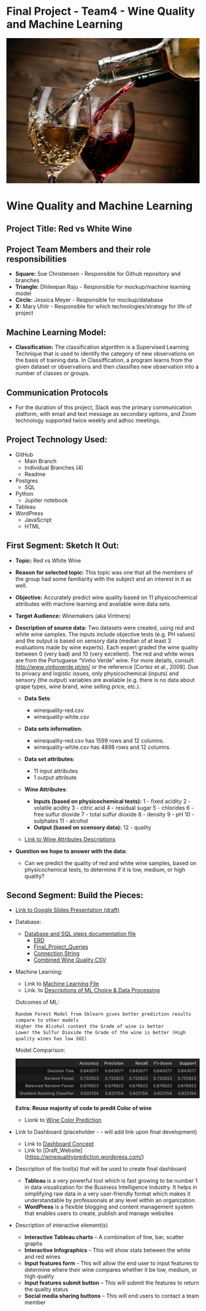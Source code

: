 # Final Project - Team4 - Wine Quality and Machine Learning 


![redvswhite]( https://github.com/schriste6/Final_Project_Team4_Red_vs_White/blob/main/Images/shutterstock_249172333.jpg)
# Wine Quality and Machine Learning 
## Project Title: Red vs White Wine
## Project Team Members and their role responsibilities
- <b>Square:</b> Sue Christensen - Responsible for Github repository and branches
- <b>Triangle:</b> Dhileepan Raju - Responsible for mockup/machine learning model
- <b>Circle:</b> Jessica Meyer - Responsible for mockup/database
- <b>X:</b> Mary Uhlir - Responsible for which technologies/strategy for life of project

## Machine Learning Model: 
   - <b>Classification:</b> The classification algorithm is a Supervised Learning Technique that is used to identify the category of new observations on the basis of training data. In Classiffication, a program learns from the given dataset or observations and then classifies new observation into a number of classes or groups.

## Communication Protocols
   - For the duration of this project, Slack was the primary communication platform, with email and text message as secondary options, and Zoom technology supported twice weekly and adhoc meetings.    

## Project Technology Used:
- GitHub
    - Main Branch
    - Individual Branches (4)
    - Readme
- Postgres
    - SQL
- Python
    - Jupiter notebook
- Tableau
- WordPress
     - JavaScript
     - HTML

## First Segment: Sketch It Out:

- <b>Topic:</b> Red vs White Wine
- <b>Reason for selected topic:</b> This topic was one that all the members of the group had some familiarity with the subject and an interest in it as well.
- <b>Objective:</b> Accurately predict wine quality based on 11 physicochemical attributes with machine learning and available wine data sets.  
- <b>Target Audience:</b> Winemakers (aka Vintners)
- <b>Description of source data:</b> 
Two datasets were created, using red and white wine samples. The inputs include objective tests (e.g. PH values) and the output is based on sensory data (median of at least 3 evaluations made by wine experts). Each expert graded the wine quality between 0 (very bad) and 10 (very excellent).
The red and white wines are from the Portuguese “Vinho Verde” wine. For more details, consult: http://www.vinhoverde.pt/en/ or the reference [Cortez et al., 2009]. Due to privacy and logistic issues, only physicochemical (inputs) and sensory (the output) variables are available (e.g. there is no data about grape types, wine brand, wine selling price, etc.).

    - <b>Data Sets</b>: 
      - winequality-red.csv
      - winequality-white.csv
    - <b>Data sets information</b>: 
       - winequality-red.csv has 1599 rows and 12 columns.  
       - winequality-white.csv has 4898 rows and 12 columns.
    - <b>Data set attributes</b>: 
       - 11 input attributes
       - 1 output attribute
    - <b>Wine Attributes</b>:   
       - **Inputs (based on physicochemical tests):** 1 - fixed acidity 2 - volatile acidity 3 - citric acid 4 - residual sugar 5 - chlorides 6 - free sulfur dioxide 7 - total sulfur dioxide 8 - density 9 - pH 10 - sulphates 11 - alcohol   
       - **Output (based on scensory data):** 12 - quality 
         
    - [Link to Wine Attributes Descriptions](https://github.com/schriste6/Final_Project_Team4_Red_vs_White/blob/main/Images/Desc_of_wine_attributes.png)
        
- <b>Question we hope to answer with the data:</b>
     - Can we predict the quality of red and white wine samples, based on physicochemical tests, to determine if it is low, medium, or high quality? 

## Second Segment: Build the Pieces:

- [Link to Google Slides Presentation (draft)](https://docs.google.com/presentation/d/1pPYPIXXhRFoOzt5iiAWw96NKfVK3uW4QkJN_iUF9DdE/edit?usp=sharing) 

- Database:
   - [Database and SQL steps documentation file](https://github.com/schriste6/Final_Project_Team4_Red_vs_White/blob/main/SQL/Database%20and%20SQL%20steps.docx)
      - [ERD](https://github.com/schriste6/Final_Project_Team4_Red_vs_White/blob/main/SQL/ERD.png)
      - [Final_Project_Queries](https://github.com/schriste6/Final_Project_Team4_Red_vs_White/blob/main/SQL/Final_Project_Queries.sql)
      - [Connection String](https://github.com/schriste6/Final_Project_Team4_Red_vs_White/blob/main/connectionstring.ipynb)
      - [Combined Wine Quality CSV](https://github.com/schriste6/Final_Project_Team4_Red_vs_White/blob/main/SQL/combined_wine_quality.csv)
- Machine Learning:

     - Link to [Machine Learning File](https://github.com/schriste6/Final_Project_Team4_Red_vs_White/blob/main/ML/wine_quality.ipynb)
     - Link. to [Descriptions of ML Choice & Data Processing](https://github.com/schriste6/Final_Project_Team4_Red_vs_White/blob/main/ML/MachineLearning.md)

   Outcomes of ML:
      
   ```
   Random Forest Model from Sklearn gives better prediction results compare to other models
   Higher the Alcohol content the Grade of wine is better
   Lower the Sulfur Dioxide the Grade of the wine is better (High quality wines has low SO2) 
   ```         
            
   Model Comparison: 

   ![ML Output](https://github.com/schriste6/Final_Project_Team4_Red_vs_White/blob/main/ML/ML_Comparison.png)
   
   **Extra: Reuse majority of code to predit Color of wine**
   - Lionk to [Wine Color Prediction](https://github.com/schriste6/Final_Project_Team4_Red_vs_White/blob/main/ML/wine_color_v1.ipynb)


- Link to  Dashboard (placeholder - - will add link upon final development)
   - Link to [Dashboard Concept](https://github.com/schriste6/Final_Project_Team4_Red_vs_White/blob/main/Dashboard/blueprint.pptx)
   - Link to [Draft_Website] (https://winequalityprediction.wordpress.com/)

- Description of the tool(s) that will be used to create final dashboard 
   - <b>Tableau</b> is a very powerful tool which is fast growing to be number 1 in data visualization for the Business Intelligence Industry. It helps in simplifying raw data in a very user-friendly format which makes it understandable by professionals at any level within an organization.
   - <b>WordPress</b> is a flexible blogging and content management system that enables users to create, publish and manage websites
   
- Description of interactive element(s)
   - <b>Interactive Tableau charts</b> – A combination of line, bar, scatter graphs
   - <b>Interactive Infographics</b> – This will show stats between the white and red wines
   - <b>Input features form</b> - This will allow the end user to input features to determine where their wine compares whether it be low, medium, or high quality
   - <b>Input features submit button</b> – This will submit the features to return the quality status
   - <b>Social media sharing buttons</b> – This will end users to contact a team member

